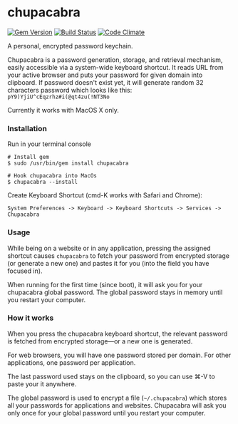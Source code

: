 chupacabra
==========

[![Gem Version](https://badge.fury.io/rb/chupacabra.png)](http://badge.fury.io/rb/chupacabra)
[![Build Status](https://travis-ci.org/dawid-sklodowski/chupacabra.png)](https://travis-ci.org/dawid-sklodowski/chupacabra)
[![Code Climate](https://codeclimate.com/github/dawid-sklodowski/chupacabra.png)](https://codeclimate.com/github/dawid-sklodowski/chupacabra)

A personal, encrypted password keychain.

Chupacabra is a password generation, storage, and retrieval mechanism, easily accessible via a system-wide keyboard shortcut.  It reads URL from your active browser and puts your password for given domain into clipboard. If password doesn't exist yet, it will generate random 32 characters password which looks like this: ```pY9)YjiU^cEqzrhz#i(@qt4zu(!NT3No```

Currently it works with MacOS X only.


### Installation

Run in your terminal console

    # Install gem
    $ sudo /usr/bin/gem install chupacabra
    
    # Hook chupacabra into MacOs
    $ chupacabra --install

Create Keyboard Shortcut (cmd-K works with Safari and Chrome):

    System Preferences -> Keyboard -> Keyboard Shortcuts -> Services -> Chupacabra

### Usage

While being on a website or in any application, pressing the assigned shortcut causes `chupacabra` to fetch your password from encrypted storage (or generate a new one) and pastes it for you (into the field you have focused in).

When running for the first time (since boot), it will ask you for your chupacabra global password. The global password stays in memory until you restart your computer.

### How it works

When you press the chupacabra keyboard shortcut, the relevant password is fetched from encrypted storage—or a new one is generated.

For web browsers, you will have one password stored per domain. For other applications, one password per application.

The last password used stays on the clipboard, so you can use <key>⌘-V</key> to paste your it anywhere.

The global password is used to encrypt a file (`~/.chupacabra`) which stores all your passwords for applications and websites.
Chupacabra will ask you only once for your global password until you restart your computer.


